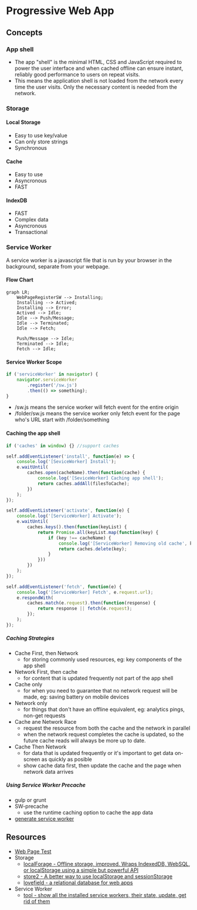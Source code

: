 # Progressive Web App
## Concepts
### App shell
- The app "shell" is the minimal HTML, CSS and JavaScript required to power the user interface and when cached offline can ensure instant, reliably good performance to users on repeat visits.
- This means the application shell is not loaded from the network every time the user visits. Only the necessary content is needed from the network.

### Storage
#### Local Storage
- Easy to use key/value
- Can only store strings
- Synchronous

#### Cache
- Easy to use
- Asyncronous
- FAST

#### IndexDB
- FAST
- Complex data
- Asyncronous
- Transactional

### Service Worker
A service worker is a javascript file that is run by your browser in the background, separate from your webpage.

#### Flow Chart
```mermaid
graph LR;
    WebPageRegisterSW --> Installing;
    Installing --> Actived;
    Installing --> Error;
    Actived --> Idle;
    Idle --> Push/Message;
    Idle --> Terminated;
    Idle --> Fetch;

    Push/Message --> Idle;
    Terminated --> Idle;
    Fetch --> Idle;
```

#### Service Worker Scope
```js
if ('serviceWorker' in navigator) {
    navigator.serviceWorker
        .register('/sw.js')
        .then(() => something);
}
```

- /sw.js means the service worker will fetch event for the entire origin
- /folder/sw.js means the service worker only fetch event for the page who's URL start with /folder/something

#### Caching the app shell
```js
if ('caches' in window) {} //support caches
```

```js
self.addEventListener('install', function(e) => {
    console.log('[SeviceWorker] Install');
    e.waitUntil(
        caches.open(cacheName).then(function(cache) {
            console.log('[SeviceWorker] Caching app shell');
            return caches.addAll(filesToCache);
        })
    );
});

self.addEventListener('activate', function(e) {
    console.log('[ServiceWorker] Activate');
    e.waitUntil(
        caches.keys().then(function(keyList) {
            return Promise.all(keyList.map(function(key) {
                if (key !== cacheName) {
                    console.log('[ServiceWorker] Removing old cache', key);
                    return caches.delete(key);
                }
            }))
        })
    );
});

self.addEventListener('fetch', function(e) {
    console.log('[ServiceWorker] Fetch', e.request.url);
    e.respondWith(
        caches.match(e.request).then(function(response) {
            return response || fetch(e.request);
        });
    );
});
```

##### Caching Strategies
- Cache First, then Network 
    - for storing commonly used resources, eg: key components of the app shell
- Network First, then cache 
    - for content that is updated frequently not part of the app shell
- Cache only
    - for when you need to guarantee that no network request will be made, eg: saving battery on mobile devices
- Network only
    - for things that don't have an offline equivalent, eg: analytics pings, non-get requests
- Cache ane Network Race
    - request the resource from both the cache and the network in parallel
    - when the network request completes the cache is updated, so the future cache reads will always be more up to date.
- Cache Then Network
    - for data that is updated frequently or it's important to get data on-screen as quickly as posible
    - show cache data first, then update the cache and the page when network data arrives

##### Using Service Worker Precache
- gulp or grunt
- SW-precache
    - use the runtime caching option to cache the app data
- [generate service worker](./progressive-web-app/ud811/3-12/gulpfile.js)

## Resources
- [Web Page Test](https://www.webpagetest.org/)
- Storage
    - [localForage - Offline storage, improved. Wraps IndexedDB, WebSQL, or localStorage using a simple but powerful API](https://localforage.github.io/localForage/)
    - [store2 -  A better way to use localStorage and sessionStorage](https://github.com/nbubna/store)
    - [lovefield - a relational database for web apps](https://github.com/google/lovefield)
- Service Worker
    - [tool - show all the installed service workers, their state, update, get rid of them](chrome://serviceworker-internals/)